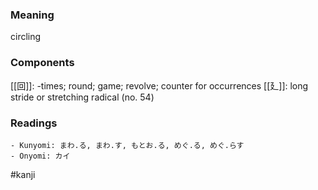 ### Meaning

circling

### Components

[[回]]: -times; round; game; revolve; counter for occurrences [[廴]]: long stride or stretching radical (no. 54)

### Readings

```
- Kunyomi: まわ.る, まわ.す, もとお.る, めぐ.る, めぐ.らす
- Onyomi: カイ
```

#kanji